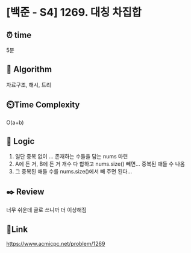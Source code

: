 # [백준 - S4] 1269. 대칭 차집합 


## ⏰ **time**
5분

## :pushpin: **Algorithm**
자료구조, 해시, 트리

## ⏲️**Time Complexity**
O(a+b)

## :round_pushpin: **Logic**
1. 일단 중복 없이 ... 존재하는 수들을 담는 nums 마련
2. A에 든 거, B에 든 거 개수 다 합하고 nums.size() 빼면... 중복된 애들 수 나옴
3. 그 중복된 애들 수를 nums.size()에서 빼 주면 된다... 

## :black_nib: **Review**
너무 쉬운데 글로 쓰니까 더 이상해짐

## 📡**Link**
https://www.acmicpc.net/problem/1269
